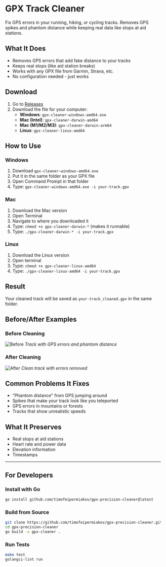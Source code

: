 # GPX Track Cleaner

Fix GPS errors in your running, hiking, or cycling tracks. Removes GPS spikes and phantom distance while keeping real data like stops at aid stations.

## What It Does

- Removes GPS errors that add fake distance to your tracks
- Keeps real stops (like aid station breaks)
- Works with any GPX file from Garmin, Strava, etc.
- No configuration needed - just works

## Download

1. Go to [Releases](https://github.com/timofeipermiakov/gpx-precision-cleaner/releases)
2. Download the file for your computer:
   - **Windows**: `gpx-cleaner-windows-amd64.exe`
   - **Mac (Intel)**: `gpx-cleaner-darwin-amd64`
   - **Mac (M1/M2/M3)**: `gpx-cleaner-darwin-arm64`
   - **Linux**: `gpx-cleaner-linux-amd64`

## How to Use

### Windows
1. Download `gpx-cleaner-windows-amd64.exe`
2. Put it in the same folder as your GPX file
3. Open Command Prompt in that folder
4. Type: `gpx-cleaner-windows-amd64.exe -i your-track.gpx`

### Mac
1. Download the Mac version
2. Open Terminal
3. Navigate to where you downloaded it
4. Type: `chmod +x gpx-cleaner-darwin-*` (makes it runnable)
5. Type: `./gpx-cleaner-darwin-* -i your-track.gpx`

### Linux
1. Download the Linux version
2. Open terminal
3. Type: `chmod +x gpx-cleaner-linux-amd64`
4. Type: `./gpx-cleaner-linux-amd64 -i your-track.gpx`

## Result

Your cleaned track will be saved as `your-track_cleaned.gpx` in the same folder.

## Before/After Examples

### Before Cleaning
![Before](docs/before.png)
*Track with GPS errors and phantom distance*

### After Cleaning
![After](docs/after.png)
*Clean track with errors removed*

## Common Problems It Fixes

- "Phantom distance" from GPS jumping around
- Spikes that make your track look like you teleported
- GPS errors in mountains or forests
- Tracks that show unrealistic speeds

## What It Preserves

- Real stops at aid stations
- Heart rate and power data
- Elevation information
- Timestamps

---

## For Developers

### Install with Go
```bash
go install github.com/timofeipermiakov/gpx-precision-cleaner@latest
```

### Build from Source
```bash
git clone https://github.com/timofeipermiakov/gpx-precision-cleaner.git
cd gpx-precision-cleaner
go build -o gpx-cleaner .
```

### Run Tests
```bash
make test
golangci-lint run
```